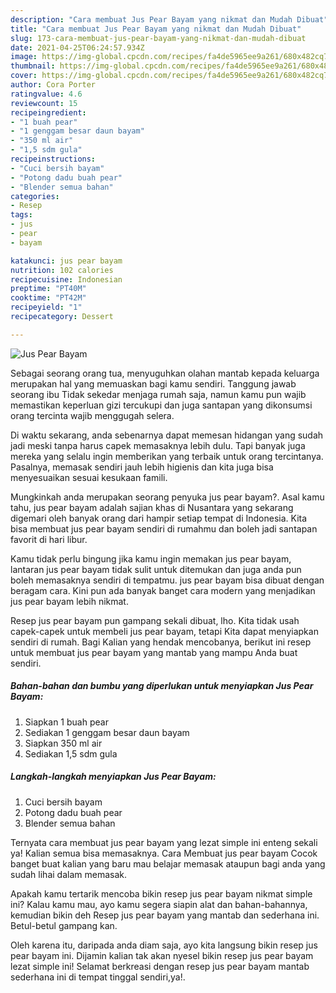 ```yaml
---
description: "Cara membuat Jus Pear Bayam yang nikmat dan Mudah Dibuat"
title: "Cara membuat Jus Pear Bayam yang nikmat dan Mudah Dibuat"
slug: 173-cara-membuat-jus-pear-bayam-yang-nikmat-dan-mudah-dibuat
date: 2021-04-25T06:24:57.934Z
image: https://img-global.cpcdn.com/recipes/fa4de5965ee9a261/680x482cq70/jus-pear-bayam-foto-resep-utama.jpg
thumbnail: https://img-global.cpcdn.com/recipes/fa4de5965ee9a261/680x482cq70/jus-pear-bayam-foto-resep-utama.jpg
cover: https://img-global.cpcdn.com/recipes/fa4de5965ee9a261/680x482cq70/jus-pear-bayam-foto-resep-utama.jpg
author: Cora Porter
ratingvalue: 4.6
reviewcount: 15
recipeingredient:
- "1 buah pear"
- "1 genggam besar daun bayam"
- "350 ml air"
- "1,5 sdm gula"
recipeinstructions:
- "Cuci bersih bayam"
- "Potong dadu buah pear"
- "Blender semua bahan"
categories:
- Resep
tags:
- jus
- pear
- bayam

katakunci: jus pear bayam 
nutrition: 102 calories
recipecuisine: Indonesian
preptime: "PT40M"
cooktime: "PT42M"
recipeyield: "1"
recipecategory: Dessert

---
```



![Jus Pear Bayam](https://img-global.cpcdn.com/recipes/fa4de5965ee9a261/680x482cq70/jus-pear-bayam-foto-resep-utama.jpg)

Sebagai seorang orang tua, menyuguhkan olahan mantab kepada keluarga merupakan hal yang memuaskan bagi kamu sendiri. Tanggung jawab seorang ibu Tidak sekedar menjaga rumah saja, namun kamu pun wajib memastikan keperluan gizi tercukupi dan juga santapan yang dikonsumsi orang tercinta wajib menggugah selera.

Di waktu  sekarang, anda sebenarnya dapat memesan hidangan yang sudah jadi meski tanpa harus capek memasaknya lebih dulu. Tapi banyak juga mereka yang selalu ingin memberikan yang terbaik untuk orang tercintanya. Pasalnya, memasak sendiri jauh lebih higienis dan kita juga bisa menyesuaikan sesuai kesukaan famili. 



Mungkinkah anda merupakan seorang penyuka jus pear bayam?. Asal kamu tahu, jus pear bayam adalah sajian khas di Nusantara yang sekarang digemari oleh banyak orang dari hampir setiap tempat di Indonesia. Kita bisa membuat jus pear bayam sendiri di rumahmu dan boleh jadi santapan favorit di hari libur.

Kamu tidak perlu bingung jika kamu ingin memakan jus pear bayam, lantaran jus pear bayam tidak sulit untuk ditemukan dan juga anda pun boleh memasaknya sendiri di tempatmu. jus pear bayam bisa dibuat dengan beragam cara. Kini pun ada banyak banget cara modern yang menjadikan jus pear bayam lebih nikmat.

Resep jus pear bayam pun gampang sekali dibuat, lho. Kita tidak usah capek-capek untuk membeli jus pear bayam, tetapi Kita dapat menyiapkan sendiri di rumah. Bagi Kalian yang hendak mencobanya, berikut ini resep untuk membuat jus pear bayam yang mantab yang mampu Anda buat sendiri.

<!--inarticleads1-->

##### Bahan-bahan dan bumbu yang diperlukan untuk menyiapkan Jus Pear Bayam:

1. Siapkan 1 buah pear
1. Sediakan 1 genggam besar daun bayam
1. Siapkan 350 ml air
1. Sediakan 1,5 sdm gula




<!--inarticleads2-->

##### Langkah-langkah menyiapkan Jus Pear Bayam:

1. Cuci bersih bayam
1. Potong dadu buah pear
1. Blender semua bahan




Ternyata cara membuat jus pear bayam yang lezat simple ini enteng sekali ya! Kalian semua bisa memasaknya. Cara Membuat jus pear bayam Cocok banget buat kalian yang baru mau belajar memasak ataupun bagi anda yang sudah lihai dalam memasak.

Apakah kamu tertarik mencoba bikin resep jus pear bayam nikmat simple ini? Kalau kamu mau, ayo kamu segera siapin alat dan bahan-bahannya, kemudian bikin deh Resep jus pear bayam yang mantab dan sederhana ini. Betul-betul gampang kan. 

Oleh karena itu, daripada anda diam saja, ayo kita langsung bikin resep jus pear bayam ini. Dijamin kalian tak akan nyesel bikin resep jus pear bayam lezat simple ini! Selamat berkreasi dengan resep jus pear bayam mantab sederhana ini di tempat tinggal sendiri,ya!.

